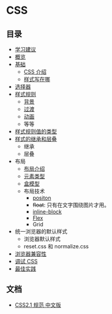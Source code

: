 # CSS
## 目录
* [学习建议](tip.md)
* [概览](summary/README.md)
* [基础](basic)
  * [CSS 介绍](basic/intro.md)
  * [样式写在哪](basic/place.md)
* [选择器](selector)
* [样式规则](rules)
  * [背景](rules/background)
  * [过渡](rules/transition)
  * [动画](rules/animate)
  * 等等
* [样式规则值的类型](value-type)
* [样式的继承和层叠](inheritance-and-cascade)
  * 继承
  * 层叠
* 布局
  * [布局介绍](layout)
  * [元素类型](layout/elem-type.md)
  * [盒模型](layout/box-model)
  * 布局技术
    * [positon](layout/postion)
    * ~~float~~: 只有在文字围绕图片才用。
    * [inline-block](layout/inline-block)
    * [Flex](layout/flex)
    * Grid
* 统一浏览器的默认样式
  * 浏览器默认样式
  * reset.css 和 normalize.css
* [浏览器兼容性](compatibility)
* [调试 CSS](debug)
* [最佳实践](best-practice)

## 文档
* [CSS2.1 规范 中文版](http://www.ayqy.net/doc/css2-1/cover.html)

